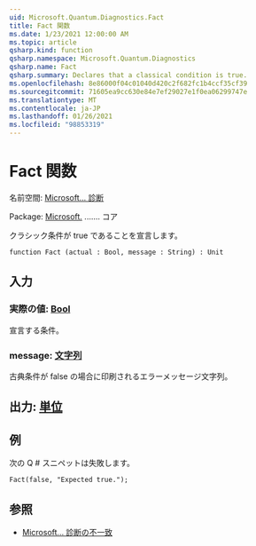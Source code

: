 ```yaml
---
uid: Microsoft.Quantum.Diagnostics.Fact
title: Fact 関数
ms.date: 1/23/2021 12:00:00 AM
ms.topic: article
qsharp.kind: function
qsharp.namespace: Microsoft.Quantum.Diagnostics
qsharp.name: Fact
qsharp.summary: Declares that a classical condition is true.
ms.openlocfilehash: 8e86000f04c01040d420c2f682fc1b4ccf35cf39
ms.sourcegitcommit: 71605ea9cc630e84e7ef29027e1f0ea06299747e
ms.translationtype: MT
ms.contentlocale: ja-JP
ms.lasthandoff: 01/26/2021
ms.locfileid: "98853319"
---
```

# <a name="fact-function"></a>Fact 関数

名前空間: [Microsoft... 診断](xref:Microsoft.Quantum.Diagnostics)

Package: [Microsoft.](https://nuget.org/packages/Microsoft.Quantum.QSharp.Core) ....... コア


クラシック条件が true であることを宣言します。

```qsharp
function Fact (actual : Bool, message : String) : Unit
```


## <a name="input"></a>入力

### <a name="actual--bool"></a>実際の値: [Bool](xref:microsoft.quantum.lang-ref.bool)

宣言する条件。


### <a name="message--string"></a>message: [文字列](xref:microsoft.quantum.lang-ref.string)

古典条件が false の場合に印刷されるエラーメッセージ文字列。



## <a name="output--unit"></a>出力: [単位](xref:microsoft.quantum.lang-ref.unit)



## <a name="example"></a>例

次の Q # スニペットは失敗します。

```qsharp
Fact(false, "Expected true.");
```

## <a name="see-also"></a>参照

- [Microsoft... 診断の不一致](xref:Microsoft.Quantum.Diagnostics.Contradiction)